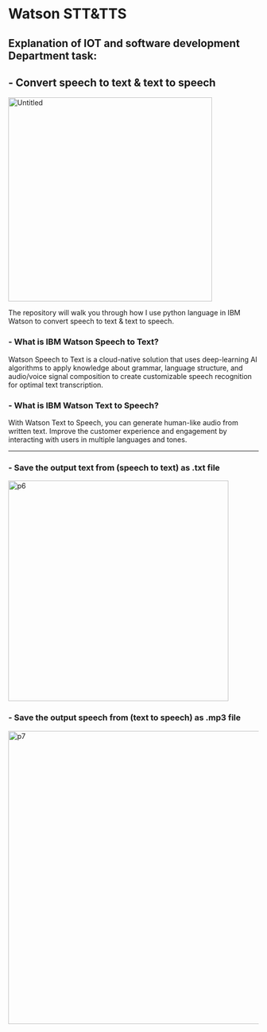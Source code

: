 # Watson STT&TTS
## Explanation of IOT and software development Department task:
## - Convert speech to text & text to speech

  <img width="410" alt="Untitled" src="https://user-images.githubusercontent.com/85671599/125204898-2343af00-e288-11eb-940c-62fe9500dae9.png">

The repository will walk you through how I use python language in IBM Watson to convert speech to text & text to speech. 


### - What is IBM Watson Speech to Text?

Watson Speech to Text is a cloud-native solution that uses deep-learning AI algorithms to apply knowledge about grammar, language structure, and audio/voice signal composition to create customizable speech recognition for optimal text transcription.


### - What is IBM Watson Text to Speech?

With Watson Text to Speech, you can generate human-like audio from written text. Improve the customer experience and engagement by interacting with users in multiple languages and tones.

***

### - Save the output text from (speech to text) as .txt file

<img width="443" alt="p6" src="https://user-images.githubusercontent.com/85671599/125205032-ee842780-e288-11eb-9e2c-7b5410dd3f8f.png">

### - Save the output speech from (text to speech) as .mp3 file

<img width="589" alt="p7" src="https://user-images.githubusercontent.com/85671599/125205102-50dd2800-e289-11eb-83dc-c25ea72bceb4.png">
